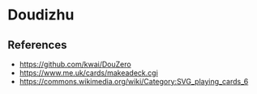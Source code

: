 # Doudizhu

## References

- <https://github.com/kwai/DouZero>
- <https://www.me.uk/cards/makeadeck.cgi>
- <https://commons.wikimedia.org/wiki/Category:SVG_playing_cards_6>
